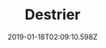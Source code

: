 ---
title: Destrier
artist: Agent Fresco
date: 2019-01-18T02:09:10.598Z
cover: /upload/agent-fresco.jpg
styles:
  - Progressive Rock
  - Progressive Metal
links:
  spotify: https://play.spotify.com/album/1syoohGc0fQAoJWy57XZUF
  youtube: https://music.youtube.com/playlist?list=OLAK5uy_ly2l_0CWU_yhpibZAyBMvd-ZGKA2r4Jrc
  applemusic: https://itunes.apple.com/us/album/destrier/1349662969?uo=4
  soundcloud: ""
  bandcamp: ""
  deezer: https://www.deezer.com/album/57187212
---